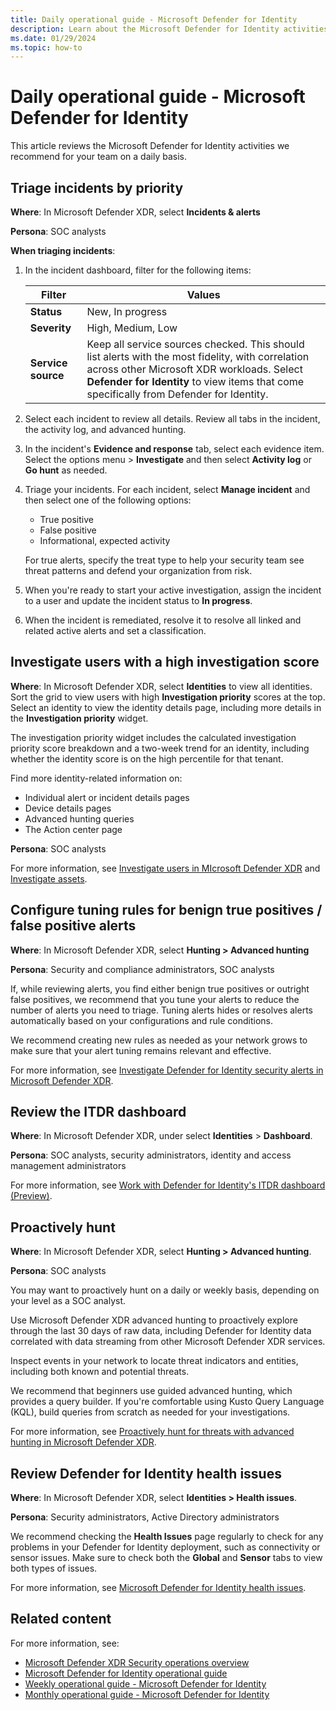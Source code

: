 ```yaml
---
title: Daily operational guide - Microsoft Defender for Identity
description: Learn about the Microsoft Defender for Identity activities that we recommend for your team on a daily basis.
ms.date: 01/29/2024
ms.topic: how-to
---
```


# Daily operational guide - Microsoft Defender for Identity

This article reviews the Microsoft Defender for Identity activities we recommend for your team on a daily basis.

## Triage incidents by priority

**Where**: In Microsoft Defender XDR, select **Incidents & alerts**

**Persona**: SOC analysts

**When triaging incidents**:

1. In the incident dashboard, filter for the following items:

    |Filter   |Values  |
    |---------|---------|
    |**Status**     |   New, In progress      |
    |**Severity**     |  High, Medium, Low       |
    |**Service source**     |  Keep all service sources checked. This should list alerts with the most fidelity, with correlation across other Microsoft XDR workloads. Select **Defender for Identity** to view items that come specifically from Defender for Identity.       |

1. Select each incident to review all details. Review all tabs in the incident, the activity log, and advanced hunting.

1. In the incident's **Evidence and response** tab, select each evidence item. Select the options menu > **Investigate** and then select **Activity log** or **Go hunt** as needed.

1. Triage your incidents. For each incident, select **Manage incident** and then select one of the following options:

    - True positive
    - False positive
    - Informational, expected activity

    For true alerts, specify the treat type to help your security team see threat patterns and defend your organization from risk.

1. When you're ready to start your active investigation, assign the incident to a user and update the incident status to **In progress**.

1. When the incident is remediated, resolve it to resolve all linked and related active alerts and set a classification.

## Investigate users with a high investigation score

**Where**: In Microsoft Defender XDR, select **Identities** to view all identities. Sort the grid to view users with high **Investigation priority** scores at the top. Select an identity to view the identity details page, including more details in the **Investigation priority** widget.

The investigation priority widget includes the calculated investigation priority score breakdown and a two-week trend for an identity, including whether the identity score is on the high percentile for that tenant.

Find more identity-related information on:

- Individual alert or incident details pages
- Device details pages
- Advanced hunting queries
- The Action center page

**Persona**: SOC analysts

For more information, see [Investigate users in MIcrosoft Defender XDR](/microsoft-365/security/defender/investigate-users) and [Investigate assets](../investigate-assets.md).

## Configure tuning rules for benign true positives / false positive alerts

**Where**: In Microsoft Defender XDR, select **Hunting > Advanced hunting**

**Persona**: Security and compliance administrators, SOC analysts

If, while reviewing alerts, you find either benign true positives or outright false positives, we recommend that you tune your alerts to reduce the number of alerts you need to triage. Tuning alerts hides or resolves alerts automatically based on your configurations and rule conditions.

We recommend creating new rules as needed as your network grows to make sure that your alert tuning remains relevant and effective.

For more information, see [Investigate Defender for Identity security alerts in Microsoft Defender XDR](../manage-security-alerts.md).

## Review the ITDR dashboard

**Where**: In Microsoft Defender XDR, under select **Identities** > **Dashboard**.

**Persona**: SOC analysts, security administrators, identity and access management administrators

For more information, see [Work with Defender for Identity's ITDR dashboard (Preview)](../dashboard.md).

## Proactively hunt

**Where**: In Microsoft Defender XDR, select **Hunting > Advanced hunting**.

**Persona**: SOC analysts

You may want to proactively hunt on a daily or weekly basis, depending on your level as a SOC analyst.

Use Microsoft Defender XDR advanced hunting to proactively explore through the last 30 days of raw data, including Defender for Identity data correlated with data streaming from other Microsoft Defender XDR services.

Inspect events in your network to locate threat indicators and entities, including both known and potential threats.

We recommend that beginners use guided advanced hunting, which provides a query builder. If you're comfortable using Kusto Query Language (KQL), build queries from scratch as needed for your investigations.

For more information, see [Proactively hunt for threats with advanced hunting in Microsoft Defender XDR](/microsoft-365/security/defender/advanced-hunting-overview).


## Review Defender for Identity health issues

**Where**: In Microsoft Defender XDR, select **Identities > Health issues**.

**Persona**: Security administrators, Active Directory administrators

We recommend checking the **Health Issues** page regularly to check for any problems in your Defender for Identity deployment, such as connectivity or sensor issues. Make sure to check both the **Global** and **Sensor** tabs to view both types of issues.

For more information, see [Microsoft Defender for Identity health issues](../health-alerts.md).

## Related content

For more information, see:

- [Microsoft Defender XDR Security operations overview](/security/operations/overview)
- [Microsoft Defender for Identity operational guide](ops-guide.md)
- [Weekly operational guide - Microsoft Defender for Identity](ops-guide-weekly.md)
- [Monthly operational guide - Microsoft Defender for Identity](ops-guide-monthly.md)
